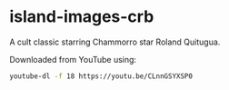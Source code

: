 # island-images-crb

A cult classic starring Chammorro star Roland Quitugua.

Downloaded from YouTube using:
```bash
youtube-dl -f 18 https://youtu.be/CLnnGSYXSP0
```
